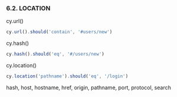 ### 6.2. LOCATION

cy.url()
```typescript
cy.url().should('contain', '#users/new')
```
 cy.hash()
 ```typescript
cy.hash().should('eq', '#/users/new')
 ```
 cy.location()
 ```typescript
cy.location('pathname').should('eq', '/login')
 ```
 hash, host, hostname, href, origin, pathname, port, protocol, search

